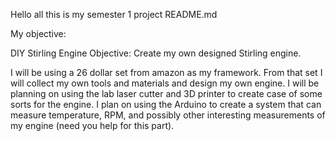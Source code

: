 Hello all this is my semester 1 project README.md

My objective:

DIY Stirling Engine 
Objective: Create my own designed Stirling engine.

I will be using a 26 dollar set from amazon as my framework. From that set I will collect my own tools and materials and design my own engine.
I will be planning on using the lab laser cutter and 3D printer to create case of some sorts for the engine. 
I plan on using the Arduino to create a system that can measure temperature, RPM, and possibly other interesting measurements of my engine (need you help for this part). 

